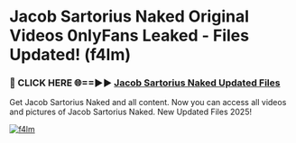 # Jacob Sartorius Naked Original Videos 0nlyFans Leaked - Files Updated! (f4lm)

<h3>🔴 CLICK HERE 🌐==►► <a href="https://tinyurl.com/yckcrads" rel="nofollow">Jacob Sartorius Naked Updated Files</a></h3>

Get Jacob Sartorius Naked and all content. Now you can access all videos and pictures of Jacob Sartorius Naked. New Updated Files 2025!

[![f4lm](https://i.imgur.com/hpKpOFt.gif)](https://tinyurl.com/yckcrads)
